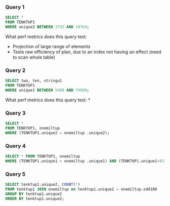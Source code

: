 
### Query 1
```sql
SELECT * 
FROM TENKTUP1 
WHERE unique2 BETWEEN 3792 AND 18764;
```

What perf metrics does this query test:
* Projection of large range of elements
* Tests raw efficiency of plan, due to an index not having an effect (need to scan whole table)


### Query 2
```sql
SELECT two, ten, stringu1 
FROM TENKTUP1 
WHERE unique1 BETWEEN 5400 AND 79999;
```
What perf metrics does this query test:
* 



### Query 3
```sql
SELECT * 
FROM TENKTUP1, onemiltup 
WHERE (TENKTUP1.unique2 = onemiltup .unique2);
```


### Query 4
```sql
SELECT * FROM TENKTUP1, onemiltup 
WHERE (TENKTUP1.unique1 = onemiltup .unique1) AND (TENKTUP1.unique1<4532)
```


### Query 5
```sql
SELECT tenktup1.unique2, COUNT(*)
FROM tenktup1 JOIN onemiltup on tenktup1.unique2 = onemiltup.odd100
GROUP BY tenktup1.unique2
ORDER BY tenktup1.unique2;
```

